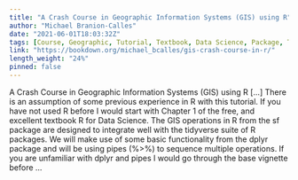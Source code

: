 ```yaml
---
title: "A Crash Course in Geographic Information Systems (GIS) using R"
author: "Michael Branion-Calles"
date: "2021-06-01T18:03:32Z"
tags: [Course, Geographic, Tutorial, Textbook, Data Science, Package, Tidyverse]
link: "https://bookdown.org/michael_bcalles/gis-crash-course-in-r/"
length_weight: "24%"
pinned: false
---
```


A Crash Course in Geographic Information Systems (GIS) using R [...] There is an assumption of some previous experience in R with this tutorial. If you have not used R before I would start with Chapter 1 of the free, and excellent textbook R for Data Science. The GIS operations in R from the sf package are designed to integrate well with the tidyverse suite of R packages. We will make use of some basic functionality from the dplyr package and will be using pipes (%>%) to sequence multiple operations. If you are unfamiliar with dplyr and pipes I would go through the base vignette before ...
